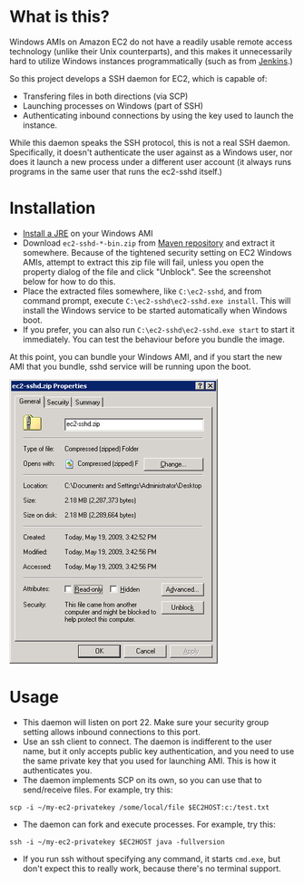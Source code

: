 # What is this?

Windows AMIs on Amazon EC2 do not have a readily usable remote access technology (unlike their Unix counterparts),
and this makes it unnecessarily hard to utilize Windows instances programmatically
(such as from [Jenkins](http://jenkins-ci.org/).)

So this project develops a SSH daemon for EC2, which is capable of:

* Transfering files in both directions (via SCP)
* Launching processes on Windows (part of SSH)
* Authenticating inbound connections by using the key used to launch the instance.

While this daemon speaks the SSH protocol, this is not a real SSH daemon. Specifically,
it doesn't authenticate the user against as a Windows user, nor does it launch a new process
under a different user account (it always runs programs in the same user that runs the ec2-sshd itself.)

# Installation

* [Install a JRE](http://java.com/) on your Windows AMI
* Download `ec2-sshd-*-bin.zip` from [Maven repository](http://search.maven.org/#search%7Cgav%7C1%7Cg%3A%22org.kohsuke%22%20AND%20a%3A%22ec2-sshd%22)
and extract it somewhere. Because of the tightened security setting on EC2 Windows AMIs, attempt to extract
this zip file will fail, unless you open the property dialog of the file and click "Unblock".
See the screenshot below for how to do this.
* Place the extracted files somewhere, like `C:\ec2-sshd`, and from command prompt, execute
`C:\ec2-sshd\ec2-sshd.exe install`. This will install the Windows service to be started automatically
when Windows boot.
* If you prefer, you can also run `C:\ec2-sshd\ec2-sshd.exe start` to start it immediately. You can test the behaviour before you bundle the image.

At this point, you can bundle your Windows AMI, and if you start the new AMI that you bundle, sshd
service will be running upon the boot.

![Security Dialog](security.png)

# Usage

* This daemon will listen on port 22. Make sure your security group setting allows inbound connections to this port.
* Use an ssh client to connect. The daemon is indifferent to the user name, but it only accepts public key authentication,
and you need to use the same private key that you used for launching AMI. This is how it authenticates you.
* The daemon implements SCP on its own, so you can use that to send/receive files. For example, try this:
```
scp -i ~/my-ec2-privatekey /some/local/file $EC2HOST:c:/test.txt
```
* The daemon can fork and execute processes. For example, try this:
```
ssh -i ~/my-ec2-privatekey $EC2HOST java -fullversion
```
* If you run ssh without specifying any command, it starts `cmd.exe`, but don't expect this to really work,
because there's no terminal support.
